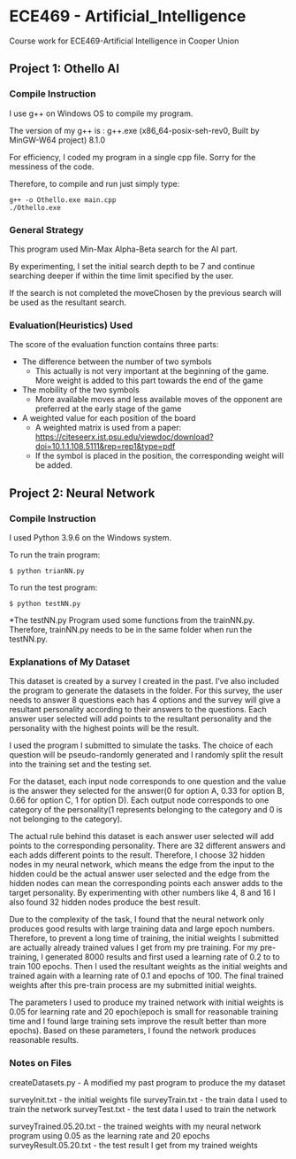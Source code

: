 # ECE469 - Artificial_Intelligence
 Course work for ECE469-Artificial Intelligence in Cooper Union
## Project 1: Othello AI
### Compile Instruction
I use g++ on Windows OS to compile my program.

The version of my g++ is :
g++.exe (x86_64-posix-seh-rev0, Built by MinGW-W64 project) 8.1.0

For efficiency, I coded my program in a single cpp file. Sorry for the messiness of the code. 

Therefore, to compile and run just simply type:
```
g++ -o Othello.exe main.cpp
./Othello.exe
```

### General Strategy
This program used Min-Max Alpha-Beta search for the AI part.

By experimenting, I set the initial search depth to be 7 and continue searching deeper if within the time limit specified by the user.

If the search is not completed the moveChosen by the previous search will be used as the resultant search.

### Evaluation(Heuristics) Used
The score of the evaluation function contains three parts:
- The difference between the number of two symbols
   * This actually is not very important at the beginning of the game. More weight is added to this part towards the end of the game
- The mobility of the two symbols
   * More available moves and less available moves of the opponent are preferred at the early stage of the game
- A weighted value for each position of the board
   * A weighted matrix is used from a paper: https://citeseerx.ist.psu.edu/viewdoc/download?doi=10.1.1.108.5111&rep=rep1&type=pdf
   * If the symbol is placed in the position, the corresponding weight will be added.

## Project 2: Neural Network
### Compile Instruction
I used Python 3.9.6 on the Windows system.

To run the train program:
```
$ python trianNN.py
```
To run the test program:
```
$ python testNN.py
```
*The testNN.py Program used some functions from the trainNN.py. Therefore, trainNN.py needs to be in the same folder when run the testNN.py.

### Explanations of My Dataset
This dataset is created by a survey I created in the past. I’ve also included the program to generate the datasets in the folder. For this survey, the user needs to answer 8 questions each has 4 options and the survey will give a resultant personality according to their answers to the questions. Each answer user selected will add points to the resultant personality and the personality with the highest points will be the result.

I used the program I submitted to simulate the tasks. The choice of each question will be pseudo-randomly generated and I randomly split the result into the training set and the testing set.

For the dataset, each input node corresponds to one question and the value is the answer they selected for the answer(0 for option A, 0.33 for option B, 0.66 for option C, 1 for option D). Each output node corresponds to one category of the personality(1 represents belonging to the category and 0 is not belonging to the category).

The actual rule behind this dataset is each answer user selected will add points to the corresponding personality. There are 32 different answers and each adds different points to the result. Therefore, I choose 32 hidden nodes in my neural network, which means the edge from the input to the hidden could be the actual answer user selected and the edge from the hidden nodes can mean the corresponding points each answer adds to the target personality. By experimenting with other numbers like 4, 8 and 16 I also found 32 hidden nodes produce the best result. 

Due to the complexity of the task, I found that the neural network only produces good results with large training data and large epoch numbers. Therefore, to prevent a long time of training, the initial weights I submitted are actually already trained values I get from my pre training. For my pre-training, I generated 8000 results and first used a learning rate of 0.2 to to train 100 epochs. Then I used the resultant weights as the initial weights and trained again with a learning rate of 0.1 and epochs of 100. The final trained weights after this pre-train process are my submitted initial weights.


The parameters I used to produce my trained network with initial weights is 0.05 for learning rate and 20 epoch(epoch is small for reasonable training time and I found large training sets improve the result better than more epochs). Based on these parameters, I found the network produces reasonable results.

### Notes on Files

createDatasets.py - A modified my past program to produce the my dataset

surveyInit.txt - the initial weights file
surveyTrain.txt - the train data I used to train the network
surveyTest.txt - the test data I used to train the network

surveyTrained.05.20.txt - the trained weights with my neural network program using 0.05 as the learning rate and 20 epochs
surveyResult.05.20.txt - the test result I get from my trained weights 


